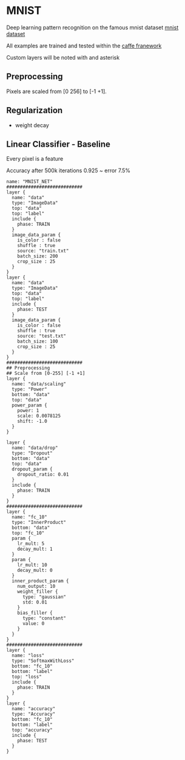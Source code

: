 # MNIST
Deep learning pattern recognition on the famous mnist dataset [mnist dataset](http://yann.lecun.com/exdb/mnist/)

All examples are trained and tested within the [caffe franework](caffe.berkeleyvision.org/)

Custom layers will be noted with and asterisk

## Preprocessing 

Pixels are scaled from [0 256] to [-1 +1].

## Regularization
* weight decay 

## Linear Classifier - Baseline

Every pixel is a feature

Accuracy after 500k iterations 0.925 ~ error 7.5%

```
name: "MNIST_NET"
############################
layer {
  name: "data"
  type: "ImageData"
  top: "data"
  top: "label"
  include {
    phase: TRAIN
  }
  image_data_param {
    is_color : false
    shuffle : true
    source: "train.txt"
    batch_size: 200
    crop_size : 25
  }
}
layer {
  name: "data"
  type: "ImageData"
  top: "data"
  top: "label"
  include {
    phase: TEST
  }
  image_data_param {
    is_color : false
    shuffle : true
    source: "test.txt"
    batch_size: 100
    crop_size : 25
  }
}
############################
## Preprocessing
## Scale from [0-255] [-1 +1]
layer {
  name: "data/scaling"
  type: "Power"
  bottom: "data"
  top: "data"
  power_param {
    power: 1
    scale: 0.0078125
    shift: -1.0
  }
}

layer {
  name: "data/drop"
  type: "Dropout"
  bottom: "data"
  top: "data"
  dropout_param {
    dropout_ratio: 0.01
  }
  include {
    phase: TRAIN
  }
}
############################
layer {
  name: "fc_10"
  type: "InnerProduct"
  bottom: "data"
  top: "fc_10"
  param {
    lr_mult: 5
    decay_mult: 1
  }
  param {
    lr_mult: 10
    decay_mult: 0
  }
  inner_product_param {
    num_output: 10
    weight_filler {
      type: "gaussian"
      std: 0.01
    }
    bias_filler {
      type: "constant"
      value: 0
    }
  }
}
############################
layer {
  name: "loss"
  type: "SoftmaxWithLoss"
  bottom: "fc_10"
  bottom: "label"
  top: "loss"
  include {
    phase: TRAIN
  }
}
layer {
  name: "accuracy"
  type: "Accuracy"
  bottom: "fc_10"
  bottom: "label"
  top: "accuracy"
  include {
    phase: TEST
  }
}
```
